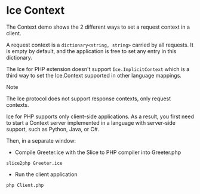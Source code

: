 # Ice Context

The Context demo shows the 2 different ways to set a request context in a client.

A request context is a `dictionary<string, string>` carried by all requests. It is empty by default, and the application
is free to set any entry in this dictionary.

The Ice for PHP extension doesn't support `Ice.ImplicitContext` which is a third way to set the Ice.Context supported
in other language mappings.

> [!NOTE]
> The Ice protocol does not support response contexts, only request contexts.

Ice for PHP supports only client-side applications. As a result, you first need to start a Context server implemented
in a language with server-side support, such as Python, Java, or C#.

Then, in a separate window:

- Compile Greeter.ice with the Slice to PHP compiler into Greeter.php

```shell
slice2php Greeter.ice
```

- Run the client application

```shell
php Client.php
```
